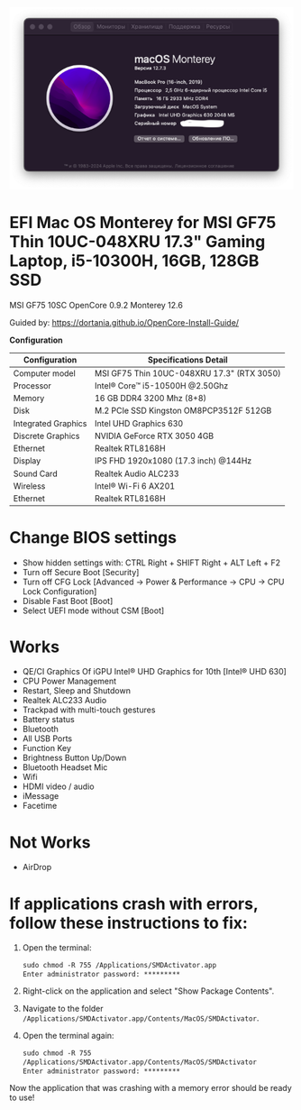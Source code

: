 ![picture](Picture.png)

# EFI Mac OS Monterey for MSI GF75 Thin 10UC-048XRU 17.3" Gaming Laptop, i5-10300H, 16GB, 128GB SSD
 
MSI GF75 10SC OpenCore 0.9.2 Monterey 12.6

Guided by: https://dortania.github.io/OpenCore-Install-Guide/

**Configuration**

|  Configuration | Specifications	Detail | 
|--------------------|--------------------|
| Computer model  | MSI GF75 Thin 10UC-048XRU 17.3" (RTX 3050)  | 
| Processor  | Intel® Core™ i5-10500H @2.50Ghz  |
| Memory  | 16 GB DDR4 3200 Mhz (8+8)  |
| Disk  | M.2 PCIe SSD Kingston OM8PCP3512F 512GB  |
| Integrated Graphics  | Intel UHD Graphics 630  |
| Discrete Graphics  | NVIDIA GeForce RTX 3050 4GB  |
| Ethernet  | Realtek RTL8168H  |
| Display  | IPS FHD 1920x1080 (17.3 inch) @144Hz  |
| Sound Card  | Realtek Audio ALC233  |
| Wireless  | Intel® Wi-Fi 6 AX201  |
| Ethernet  | Realtek RTL8168H  |

# Change BIOS settings

- Show hidden settings with: CTRL Right + SHIFT Right + ALT Left + F2
- Turn off Secure Boot [Security]
- Turn off CFG Lock [Advanced -> Power & Performance -> CPU -> CPU Lock Configuration]
- Disable Fast Boot [Boot]
- Select UEFI mode without CSM [Boot]

# Works

- QE/CI Graphics Of iGPU Intel® UHD Graphics for 10th [Intel® UHD 630]
- CPU Power Management
- Restart, Sleep and Shutdown
- Realtek ALC233 Audio
- Trackpad with multi-touch gestures
- Battery status
- Bluetooth
- All USB Ports
- Function Key
- Brightness Button Up/Down
- Bluetooth Headset Mic
- Wifi
- HDMI video / audio
- iMessage
- Facetime

# Not Works
- AirDrop

# If applications crash with errors, follow these instructions to fix:

1. Open the terminal:

    ```Terminal
    sudo chmod -R 755 /Applications/SMDActivator.app 
    Enter administrator password: *********
    ```

2. Right-click on the application and select "Show Package Contents".

3. Navigate to the folder `/Applications/SMDActivator.app/Contents/MacOS/SMDActivator`.

4. Open the terminal again:

    ```Terminal
    sudo chmod -R 755 /Applications/SMDActivator.app/Contents/MacOS/SMDActivator
    Enter administrator password: *********
    ```

Now the application that was crashing with a memory error should be ready to use!
